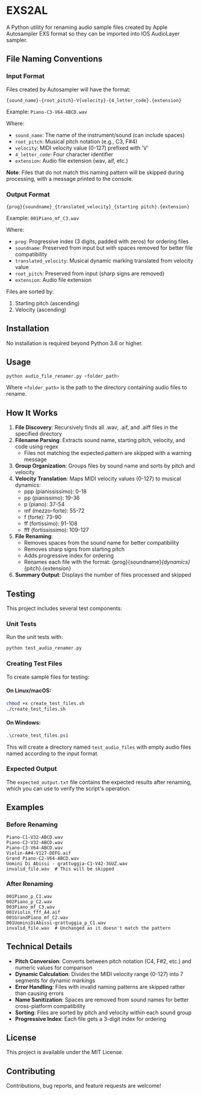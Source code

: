 # EXS2AL

A Python utility for renaming audio sample files created by Apple Autosampler EXS format so they can be imported into IOS AudioLayer sampler.

## File Naming Conventions

### Input Format

Files created by Autosampler will have the format:

```
{sound_name}-{root_pitch}-V{velocity}-{4_letter_code}.{extension}
```

Example: `Piano-C3-V64-ABCD.wav`

Where:

- `sound_name`: The name of the instrument/sound (can include spaces)
- `root_pitch`: Musical pitch notation (e.g., C3, F#4)
- `velocity`: MIDI velocity value (0-127) prefixed with 'V'
- `4_letter_code`: Four character identifier
- `extension`: Audio file extension (wav, aif, etc.)

**Note**: Files that do not match this naming pattern will be skipped during processing, with a message printed to the console.

### Output Format

```
{prog}{soundname}_{translated_velocity}_{starting pitch}.{extension}
```

Example: `001Piano_mf_C3.wav`

Where:

- `prog`: Progressive index (3 digits, padded with zeros) for ordering files
- `soundname`: Preserved from input but with spaces removed for better file compatibility
- `translated_velocity`: Musical dynamic marking translated from velocity value
- `root_pitch`: Preserved from input (sharp signs are removed)
- `extension`: Audio file extension

Files are sorted by:

1. Starting pitch (ascending)
2. Velocity (ascending)

## Installation

No installation is required beyond Python 3.6 or higher.

## Usage

```bash
python audio_file_renamer.py <folder_path>
```

Where `<folder_path>` is the path to the directory containing audio files to rename.

## How It Works

1. **File Discovery**: Recursively finds all .wav, .aif, and .aiff files in the specified directory
2. **Filename Parsing**: Extracts sound name, starting pitch, velocity, and code using regex
   - Files not matching the expected pattern are skipped with a warning message
3. **Group Organization**: Groups files by sound name and sorts by pitch and velocity
4. **Velocity Translation**: Maps MIDI velocity values (0-127) to musical dynamics:
   - ppp (pianississimo): 0-18
   - pp (pianissimo): 19-36
   - p (piano): 37-54
   - mf (mezzo-forte): 55-72
   - f (forte): 73-90
   - ff (fortissimo): 91-108
   - fff (fortississimo): 109-127
5. **File Renaming**:
   - Removes spaces from the sound name for better compatibility
   - Removes sharp signs from starting pitch
   - Adds progressive index for ordering
   - Renames each file with the format: {prog}{soundname}_{dynamics}_{pitch}.{extension}
6. **Summary Output**: Displays the number of files processed and skipped

## Testing

This project includes several test components:

### Unit Tests

Run the unit tests with:

```bash
python test_audio_renamer.py
```

### Creating Test Files

To create sample files for testing:

#### On Linux/macOS:

```bash
chmod +x create_test_files.sh
./create_test_files.sh
```

#### On Windows:

```powershell
.\create_test_files.ps1
```

This will create a directory named `test_audio_files` with empty audio files named according to the input format.

### Expected Output

The `expected_output.txt` file contains the expected results after renaming, which you can use to verify the script's operation.

## Examples

### Before Renaming

```
Piano-C1-V32-ABCD.wav
Piano-C2-V32-ABCD.wav
Piano-C3-V64-ABCD.wav
Violin-A#4-V127-DEFG.aif
Grand Piano-C2-V64-ABCD.wav
Uomini Di Abissi - grattuggia-C1-V42-3GUZ.wav
invalid_file.wav  # This will be skipped
```

### After Renaming

```
001Piano_p_C1.wav
002Piano_p_C2.wav
003Piano_mf_C3.wav
001Violin_fff_A4.aif
001GrandPiano_mf_C2.wav
001UominiDiAbissi-grattuggia_p_C1.wav
invalid_file.wav  # Unchanged as it doesn't match the pattern
```

## Technical Details

- **Pitch Conversion**: Converts between pitch notation (C4, F#2, etc.) and numeric values for comparison
- **Dynamic Calculation**: Divides the MIDI velocity range (0-127) into 7 segments for dynamic markings
- **Error Handling**: Files with invalid naming patterns are skipped rather than causing errors
- **Name Sanitization**: Spaces are removed from sound names for better cross-platform compatibility
- **Sorting**: Files are sorted by pitch and velocity within each sound group
- **Progressive Index**: Each file gets a 3-digit index for ordering

## License

This project is available under the MIT License.

## Contributing

Contributions, bug reports, and feature requests are welcome!
